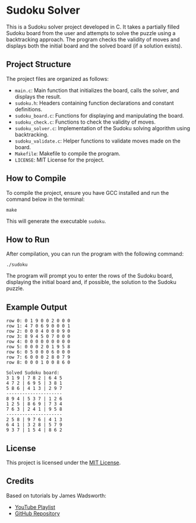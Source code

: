 # Sudoku Solver

This is a Sudoku solver project developed in C. It takes a partially filled Sudoku board from the user and attempts to solve the puzzle using a backtracking approach. The program checks the validity of moves and displays both the initial board and the solved board (if a solution exists).

## Project Structure

The project files are organized as follows:

- `main.c`: Main function that initializes the board, calls the solver, and displays the result.
- `sudoku.h`: Headers containing function declarations and constant definitions.
- `sudoku_board.c`: Functions for displaying and manipulating the board.
- `sudoku_check.c`: Functions to check the validity of moves.
- `sudoku_solver.c`: Implementation of the Sudoku solving algorithm using backtracking.
- `sudoku_validate.c`: Helper functions to validate moves made on the board.
- `Makefile`: Makefile to compile the program.
- `LICENSE`: MIT License for the project.

## How to Compile

To compile the project, ensure you have GCC installed and run the command below in the terminal:

```
make
```

This will generate the executable `sudoku`.

## How to Run

After compilation, you can run the program with the following command:

```
./sudoku
```

The program will prompt you to enter the rows of the Sudoku board, displaying the initial board and, if possible, the solution to the Sudoku puzzle.

## Example Output

```
row 0: 0 1 9 0 0 2 0 0 0
row 1: 4 7 0 6 9 0 0 0 1
row 2: 0 0 0 4 0 0 0 9 0
row 3: 8 9 4 5 0 7 0 0 0
row 4: 0 0 0 0 0 0 0 0 0
row 5: 0 0 0 2 0 1 9 5 8
row 6: 0 5 0 0 0 6 0 0 0
row 7: 6 0 0 0 2 8 0 7 9
row 8: 0 0 0 1 0 0 8 6 0

Solved Sudoku board:
3 1 9 | 7 8 2 | 6 4 5
4 7 2 | 6 9 5 | 3 8 1
5 8 6 | 4 1 3 | 2 9 7
---------------------
8 9 4 | 5 3 7 | 1 2 6
1 2 5 | 8 6 9 | 7 3 4
7 6 3 | 2 4 1 | 9 5 8
---------------------
2 5 8 | 9 7 6 | 4 1 3
6 4 1 | 3 2 8 | 5 7 9
9 3 7 | 1 5 4 | 8 6 2
```

## License

This project is licensed under the [MIT License](LICENSE).

## Credits

Based on tutorials by James Wadsworth:
- [YouTube Playlist](https://www.youtube.com/playlist?list=PLkTXsX7igf8edTYU92nU-f5Ntzuf-RKvW)
- [GitHub Repository](https://github.com/wadsworj/sudoku_tut)
